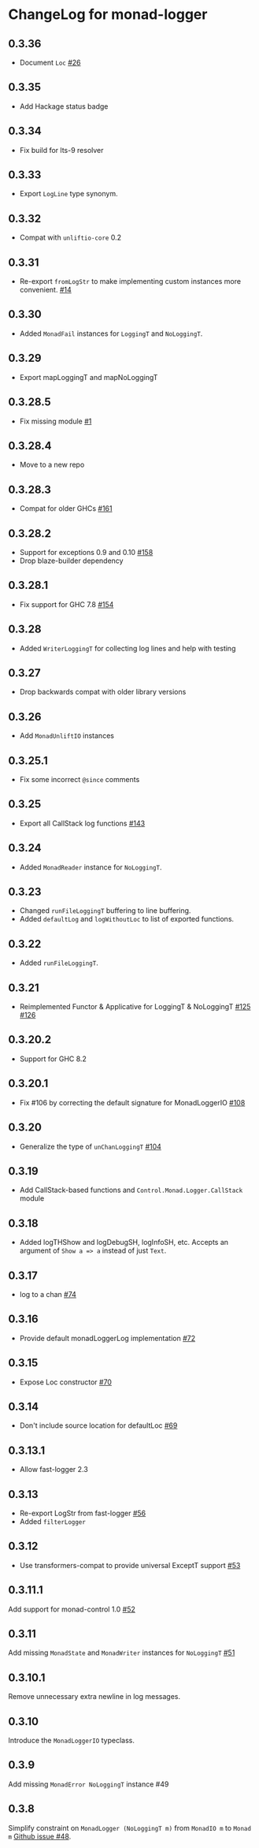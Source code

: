 # ChangeLog for monad-logger

## 0.3.36

* Document `Loc` [#26](https://github.com/snoyberg/monad-logger/pull/26)

## 0.3.35

* Add Hackage status badge

## 0.3.34

* Fix build for lts-9 resolver

## 0.3.33

* Export `LogLine` type synonym.

## 0.3.32

* Compat with `unliftio-core` 0.2

## 0.3.31

* Re-export `fromLogStr` to make implementing custom instances more convenient.
  [#14](https://github.com/snoyberg/monad-logger/pull/14)

## 0.3.30

* Added `MonadFail` instances for `LoggingT` and `NoLoggingT`.

## 0.3.29

* Export mapLoggingT and mapNoLoggingT

## 0.3.28.5

* Fix missing module [#1](https://github.com/snoyberg/monad-logger/issues/1)

## 0.3.28.4

* Move to a new repo

## 0.3.28.3

* Compat for older GHCs [#161](https://github.com/kazu-yamamoto/logger/pull/161)

## 0.3.28.2

* Support for exceptions 0.9 and 0.10 [#158](https://github.com/kazu-yamamoto/logger/issues/158)
* Drop blaze-builder dependency

## 0.3.28.1

* Fix support for GHC 7.8 [#154](https://github.com/kazu-yamamoto/logger/pull/154)

## 0.3.28

* Added `WriterLoggingT` for collecting log lines and help with testing

## 0.3.27

* Drop backwards compat with older library versions

## 0.3.26

* Add `MonadUnliftIO` instances

## 0.3.25.1

* Fix some incorrect `@since` comments

## 0.3.25

* Export all CallStack log functions [#143](https://github.com/kazu-yamamoto/logger/pull/143)

## 0.3.24
* Added `MonadReader` instance for `NoLoggingT`.

## 0.3.23
* Changed `runFileLoggingT` buffering to line buffering.
* Added `defaultLog` and `logWithoutLoc` to list of exported functions.

## 0.3.22
* Added `runFileLoggingT`.

## 0.3.21

* Reimplemented Functor & Applicative for LoggingT & NoLoggingT [#125](https://github.com/kazu-yamamoto/logger/issues/125) [#126](https://github.com/kazu-yamamoto/logger/pull/126)

## 0.3.20.2

* Support for GHC 8.2

## 0.3.20.1

* Fix #106 by correcting the default signature for MonadLoggerIO [#108](https://github.com/kazu-yamamoto/logger/pull/108)

## 0.3.20

* Generalize the type of `unChanLoggingT`
  [#104](https://github.com/kazu-yamamoto/logger/pull/104)

## 0.3.19

* Add CallStack-based functions and `Control.Monad.Logger.CallStack` module

## 0.3.18

* Added logTHShow and logDebugSH, logInfoSH, etc. Accepts an argument of `Show a => a` instead of just `Text`.

## 0.3.17

* log to a chan [#74](https://github.com/kazu-yamamoto/logger/pull/74)

## 0.3.16

* Provide default monadLoggerLog implementation [#72](https://github.com/kazu-yamamoto/logger/pull/72)

## 0.3.15

* Expose Loc constructor [#70](https://github.com/kazu-yamamoto/logger/pull/70)

## 0.3.14

* Don't include source location for defaultLoc [#69](https://github.com/kazu-yamamoto/logger/issues/69)

## 0.3.13.1

* Allow fast-logger 2.3

## 0.3.13

* Re-export LogStr from fast-logger [#56](https://github.com/kazu-yamamoto/logger/pull/56)
* Added `filterLogger`

## 0.3.12

* Use transformers-compat to provide universal ExceptT support [#53](https://github.com/kazu-yamamoto/logger/pull/53)

## 0.3.11.1

Add support for monad-control 1.0 [#52](https://github.com/kazu-yamamoto/logger/pull/52)

## 0.3.11

Add missing `MonadState` and `MonadWriter` instances for `NoLoggingT` [#51](https://github.com/kazu-yamamoto/logger/pull/51)

## 0.3.10.1

Remove unnecessary extra newline in log messages.

## 0.3.10

Introduce the `MonadLoggerIO` typeclass.

## 0.3.9

Add missing `MonadError NoLoggingT` instance #49

## 0.3.8

Simplify constraint on `MonadLogger (NoLoggingT m)` from `MonadIO m` to `Monad m` [Github issue #48](https://github.com/kazu-yamamoto/logger/issues/48).
